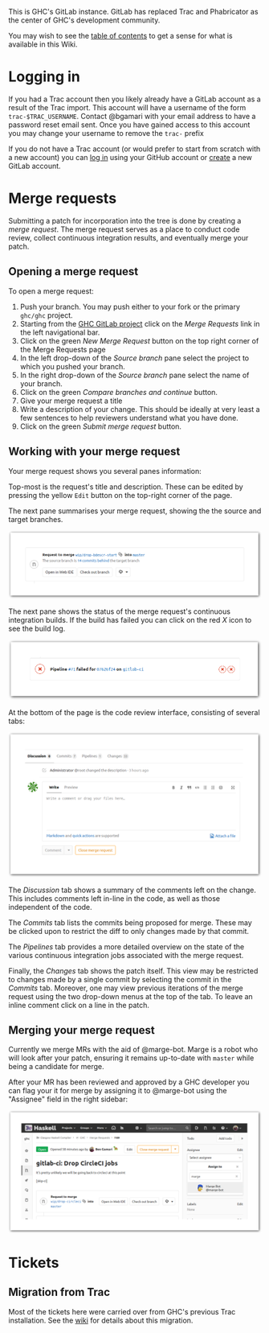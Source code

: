 This is GHC's GitLab instance. GitLab has replaced Trac and Phabricator as the center of GHC's development community.

You may wish to see the [table of contents](./index) to get a sense for what is available in this Wiki.

<!--
To generate images with borders:
```
mkdir -p shadow
rm shadow/*
for i in *.png; do 
        nix run nixpkgs.imagemagick -c \
                convert $i -bordercolor white -border 50 \
                \( +clone -background black -shadow 80x5+2+2 \) \
                +swap -background white -layers merge +repage \
                shadow/$i
done
```
-->

# Logging in

If you had a Trac account then you likely already have a GitLab account as a result of the Trac import. This account will have a username of the form `trac-$TRAC_USERNAME`. Contact @bgamari with your email address to have a password reset email sent. Once you have gained access to this account you may change your username to remove the `trac-` prefix

If you do not have a Trac account (or would prefer to start from scratch with a new account) you can [log in](https://gitlab.haskell.org/users/auth/github) using your GitHub account or [create](https://gitlab.haskell.org/users/sign_in) a new GitLab account.

# Merge requests

Submitting a patch for incorporation into the tree is done by creating a *merge request*. The merge request serves as a place to conduct code review, collect continuous integration results, and eventually merge your patch.

## Opening a merge request

To open a merge request:

1. Push your branch. You may push either to your fork or the primary `ghc/ghc` project.
2. Starting from the [GHC GitLab project](https://gitlab.haskell.org/ghc/ghc) click on the *Merge Requests* link in the left navigational bar.
3. Click on the green *New Merge Request* button on the top right corner of the Merge Requests page
4. In the left drop-down of the *Source branch* pane select the project to which you pushed your branch.
5. In the right drop-down of the *Source branch* pane select the name of your branch.
6. Click on the green *Compare branches and continue* button.
7. Give your merge request a title
8. Write a description of your change. This should be ideally at very least a few sentences to help reviewers understand what you have done.
9. Click on the green *Submit merge request* button.

## Working with your merge request

Your merge request shows you several panes information:

Top-most is the request's title and description. These can be edited by pressing the yellow `Edit` button on the top-right corner of the page.

The next pane summarises your merge request, showing the the source and target branches.

![request-summary](uploads/a6b259498530ea48964a11c2539447d2/request-summary.png)

The next pane shows the status of the merge request's continuous integration builds. If the build has failed you can click on the red *X* icon to see the build log.

![pipeline](uploads/3e1bf21a870eef5608665f9d6e6a48de/pipeline.png)

At the bottom of the page is the code review interface, consisting of several tabs:

![code-review](uploads/f90d8a2f0a3716669546ae1fd43480c1/code-review.png)

The *Discussion* tab shows a summary of the comments left on the change. This includes comments left in-line in the code, as well as those independent of the code. 

The *Commits* tab lists the commits being proposed for merge. These may be clicked upon to restrict the diff to only changes made by that commit. 

The *Pipelines* tab provides a more detailed overview on the state of the various continuous integration jobs associated with the merge request.

Finally, the *Changes* tab shows the patch itself. This view may be restricted to changes made by a single commit by selecting the commit in the *Commits* tab. Moreover, one may view previous iterations of the merge request using the two drop-down menus at the top of the tab. To leave an inline comment click on a line in the patch.

## Merging your merge request

Currently we merge MRs with the aid of @marge-bot. Marge is a robot who will look after your patch, ensuring it remains up-to-date with `master` while being a candidate for merge.

After your MR has been reviewed and approved by a GHC developer you can flag your it for merge by assigning it to @marge-bot using the "Assignee" field in the right sidebar:

![assigning-marge](uploads/50ccd3f10f6eaf3172a7dca081413660/assigning-marge.png)

# Tickets

## Migration from Trac

Most of the tickets here were carried over from GHC's previous Trac installation. See the [wiki](tickets-from-trac) for details about this migration.